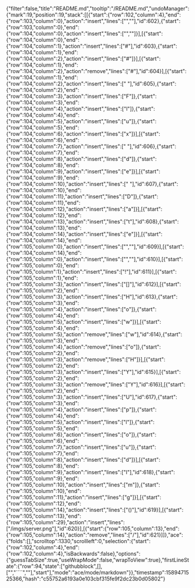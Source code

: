 {"filter":false,"title":"README.md","tooltip":"/README.md","undoManager":{"mark":19,"position":19,"stack":[[{"start":{"row":102,"column":4},"end":{"row":103,"column":0},"action":"insert","lines":["",""],"id":602},{"start":{"row":103,"column":0},"end":{"row":104,"column":0},"action":"insert","lines":["",""]}],[{"start":{"row":104,"column":0},"end":{"row":104,"column":1},"action":"insert","lines":["#"],"id":603},{"start":{"row":104,"column":1},"end":{"row":104,"column":2},"action":"insert","lines":["#"]}],[{"start":{"row":104,"column":1},"end":{"row":104,"column":2},"action":"remove","lines":["#"],"id":604}],[{"start":{"row":104,"column":1},"end":{"row":104,"column":2},"action":"insert","lines":[" "],"id":605},{"start":{"row":104,"column":2},"end":{"row":104,"column":3},"action":"insert","lines":["F"]},{"start":{"row":104,"column":3},"end":{"row":104,"column":4},"action":"insert","lines":["l"]},{"start":{"row":104,"column":4},"end":{"row":104,"column":5},"action":"insert","lines":["u"]},{"start":{"row":104,"column":5},"end":{"row":104,"column":6},"action":"insert","lines":["x"]}],[{"start":{"row":104,"column":6},"end":{"row":104,"column":7},"action":"insert","lines":[" "],"id":606},{"start":{"row":104,"column":7},"end":{"row":104,"column":8},"action":"insert","lines":["d"]},{"start":{"row":104,"column":8},"end":{"row":104,"column":9},"action":"insert","lines":["e"]}],[{"start":{"row":104,"column":9},"end":{"row":104,"column":10},"action":"insert","lines":[" "],"id":607},{"start":{"row":104,"column":10},"end":{"row":104,"column":11},"action":"insert","lines":["D"]},{"start":{"row":104,"column":11},"end":{"row":104,"column":12},"action":"insert","lines":["a"]}],[{"start":{"row":104,"column":12},"end":{"row":104,"column":13},"action":"insert","lines":["t"],"id":608},{"start":{"row":104,"column":13},"end":{"row":104,"column":14},"action":"insert","lines":["e"]}],[{"start":{"row":104,"column":14},"end":{"row":105,"column":0},"action":"insert","lines":["",""],"id":609}],[{"start":{"row":104,"column":14},"end":{"row":105,"column":0},"action":"insert","lines":["",""],"id":610}],[{"start":{"row":105,"column":0},"end":{"row":105,"column":1},"action":"insert","lines":["!"],"id":611}],[{"start":{"row":105,"column":1},"end":{"row":105,"column":3},"action":"insert","lines":["[]"],"id":612}],[{"start":{"row":105,"column":2},"end":{"row":105,"column":3},"action":"insert","lines":["H"],"id":613},{"start":{"row":105,"column":3},"end":{"row":105,"column":4},"action":"insert","lines":["o"]},{"start":{"row":105,"column":4},"end":{"row":105,"column":5},"action":"insert","lines":["w"]}],[{"start":{"row":105,"column":4},"end":{"row":105,"column":5},"action":"remove","lines":["w"],"id":614},{"start":{"row":105,"column":3},"end":{"row":105,"column":4},"action":"remove","lines":["o"]},{"start":{"row":105,"column":2},"end":{"row":105,"column":3},"action":"remove","lines":["H"]}],[{"start":{"row":105,"column":2},"end":{"row":105,"column":3},"action":"insert","lines":["Y"],"id":615}],[{"start":{"row":105,"column":2},"end":{"row":105,"column":3},"action":"remove","lines":["Y"],"id":616}],[{"start":{"row":105,"column":2},"end":{"row":105,"column":3},"action":"insert","lines":["U"],"id":617},{"start":{"row":105,"column":3},"end":{"row":105,"column":4},"action":"insert","lines":["p"]},{"start":{"row":105,"column":4},"end":{"row":105,"column":5},"action":"insert","lines":["l"]},{"start":{"row":105,"column":5},"end":{"row":105,"column":6},"action":"insert","lines":["o"]},{"start":{"row":105,"column":6},"end":{"row":105,"column":7},"action":"insert","lines":["u"]},{"start":{"row":105,"column":7},"end":{"row":105,"column":8},"action":"insert","lines":["d"]}],[{"start":{"row":105,"column":8},"end":{"row":105,"column":9},"action":"insert","lines":["I"],"id":618},{"start":{"row":105,"column":9},"end":{"row":105,"column":10},"action":"insert","lines":["m"]},{"start":{"row":105,"column":10},"end":{"row":105,"column":11},"action":"insert","lines":["g"]}],[{"start":{"row":105,"column":12},"end":{"row":105,"column":14},"action":"insert","lines":["()"],"id":619}],[{"start":{"row":105,"column":13},"end":{"row":105,"column":29},"action":"insert","lines":["/imgs/server.png"],"id":620}],[{"start":{"row":105,"column":13},"end":{"row":105,"column":14},"action":"remove","lines":["/"],"id":621}]]},"ace":{"folds":[],"scrolltop":1330,"scrollleft":0,"selection":{"start":{"row":102,"column":4},"end":{"row":102,"column":4},"isBackwards":false},"options":{"guessTabSize":true,"useWrapMode":false,"wrapToView":true},"firstLineState":{"row":94,"state":["githubblock",[],["","````",""],"start"],"mode":"ace/mode/markdown"}},"timestamp":1589471525366,"hash":"c55752a6193a0e103cbf315fe9f2dc23b0d05802"}